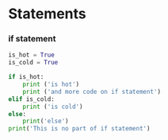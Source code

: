 # Statements #
### if statement ### 
```python
is_hot = True 
is_cold = True 

if is_hot:
    print ('is hot')
    print ('and more code on if statement')
elif is_cold:
    print ('is cold')            
else:
    print('else')
print('This is no part of if statement')
```